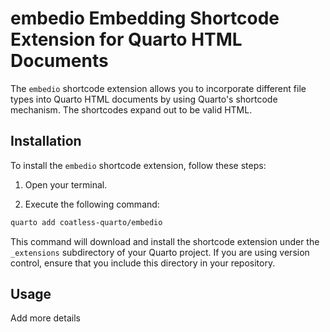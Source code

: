 # embedio Embedding Shortcode Extension for Quarto HTML Documents

The `embedio` shortcode extension allows you to incorporate different file types into Quarto HTML documents by using Quarto's shortcode mechanism. The shortcodes expand out to be valid HTML.

## Installation

To install the `embedio` shortcode extension, follow these steps:

1. Open your terminal.

2. Execute the following command:

```bash
quarto add coatless-quarto/embedio
```

This command will download and install the shortcode extension under the `_extensions` subdirectory of your Quarto project. If you are using version control, ensure that you include this directory in your repository.

## Usage

Add more details